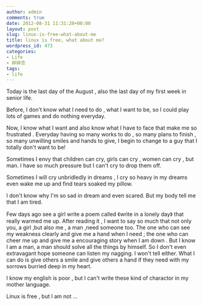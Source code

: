 ```yaml
---
author: admin
comments: true
date: 2012-08-31 11:31:20+00:00
layout: post
slug: linux-is-free-what-about-me
title: linux is free, what about me?
wordpress_id: 473
categories:
- Life
- 碎碎念
tags:
- life
---
```


Today is the last day of the August , also the last day of my first week in senior life.

Before, I don't know what I need to do , what I want to be, so I could play lots of games and do nothing everyday.

Now, I know what I want and also know what I have to face that make me so frustrated . Everyday having so many works to do , so many plans to finish , so many unwilling smiles and hands to give, I begin to change to a guy that I totally don't want to be!

Sometimes I envy that children can cry, girls can cry , women can cry , but man. I have so much pressure but I can't cry to drop them off.

Sometimes I will cry unbridledly in dreams , I cry so heavy in my dreams even wake me up and find tears soaked my pillow.

I don't know why I'm so sad in dream and even scared. But my body tell me that I am tired.

Few days ago see a girl write a poem called 《write in a lonely day》 that really warmed me up.
After reading it , I want to say so much that not only you, a girl ,but also me , a man ,need someone too. The one who can see my weakness clearly and give me a hand when I need ; the one who can cheer me up and give me a encouraging story when I am down .
But I know I am a man, a man should solve all the things by himself. So I don't even extravagant hope someone can listen my nagging. I won't tell either.
 What I can do is give others a smile and give others a hand if they need with my sorrows burried deep in my heart.

I know my english is poor , but I can't write these kind of charactor in my mother language.

Linux is free , but I am not ...


